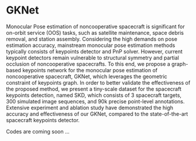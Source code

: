 # GKNet

Monocular Pose estimation of noncooperative spacecraft is significant for on-orbit service (OOS) tasks, such as satellite maintenance, space debris removal, and station assembly. Considering the high demands on pose estimation accuracy, mainstream monocular pose estimation methods typically consists of keypoints detector and PnP solver. However, current keypoint detectors remain vulnerable to structural symmetry and partial occlusion of noncooperative spacecrafts. To this end, we propose a graph-based keypoints network for the monocular pose estimation of noncooperative spacecraft, GKNet, which leverages the geometric constraint of keypoints graph. In order to better validate the effectiveness of the proposed method, we present a tiny-scale dataset for the spacecraft keypoints detection, named SKD, which consists of 3 spacecraft targets, 300 simulated image sequences, and 90k precise point-level annotations. Extensive experiment and ablation study have demonstrated the high accuracy and effectiveness of our GKNet, compared to the state-of-the-art spacecraft keypoints detector.

Codes are coming soon ...
